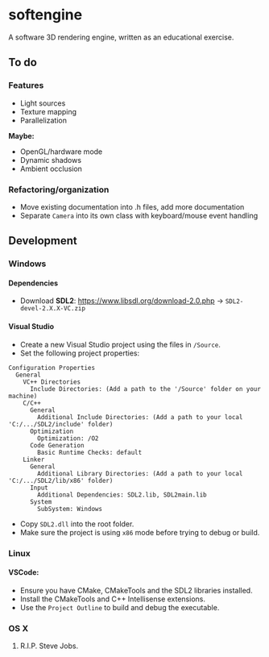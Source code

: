 # softengine
A software 3D rendering engine, written as an educational exercise.

## To do

### Features

* Light sources
* Texture mapping
* Parallelization

**Maybe:**

* OpenGL/hardware mode
* Dynamic shadows
* Ambient occlusion

### Refactoring/organization

* Move existing documentation into .h files, add more documentation
* Separate `Camera` into its own class with keyboard/mouse event handling

## Development

### Windows

#### Dependencies

- Download **SDL2**: https://www.libsdl.org/download-2.0.php -> `SDL2-devel-2.X.X-VC.zip`

#### Visual Studio
- Create a new Visual Studio project using the files in `/Source`.
- Set the following project properties:

```
Configuration Properties
  General
    VC++ Directories
      Include Directories: (Add a path to the '/Source' folder on your machine)
    C/C++
      General
        Additional Include Directories: (Add a path to your local 'C:/.../SDL2/include' folder)
      Optimization
        Optimization: /O2
      Code Generation
        Basic Runtime Checks: default
    Linker
      General
        Additional Library Directories: (Add a path to your local 'C:/.../SDL2/lib/x86' folder)
      Input
        Additional Dependencies: SDL2.lib, SDL2main.lib
      System
        SubSystem: Windows
```

- Copy `SDL2.dll` into the root folder.
- Make sure the project is using `x86` mode before trying to debug or build.

### Linux

#### VSCode:
- Ensure you have CMake, CMakeTools and the SDL2 libraries installed.
- Install the CMakeTools and C++ Intellisense extensions.
- Use the `Project Outline` to build and debug the executable.

### OS X
1. R.I.P. Steve Jobs.